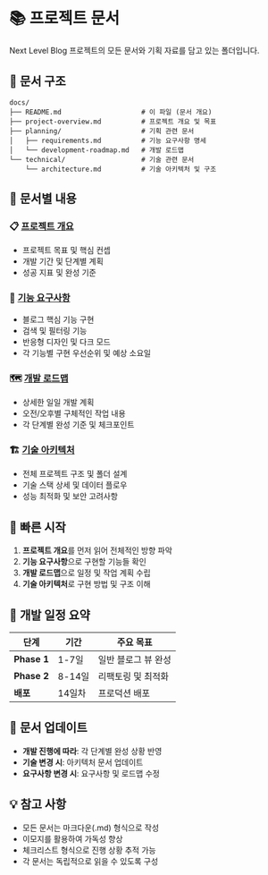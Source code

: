 # 📚 프로젝트 문서

Next Level Blog 프로젝트의 모든 문서와 기획 자료를 담고 있는 폴더입니다.

## 📁 문서 구조

```
docs/
├── README.md                    # 이 파일 (문서 개요)
├── project-overview.md          # 프로젝트 개요 및 목표
├── planning/                    # 기획 관련 문서
│   ├── requirements.md          # 기능 요구사항 명세
│   └── development-roadmap.md   # 개발 로드맵
└── technical/                   # 기술 관련 문서
    └── architecture.md          # 기술 아키텍처 및 구조
```

## 🎯 문서별 내용

### 📋 [프로젝트 개요](./project-overview.md)

- 프로젝트 목표 및 핵심 컨셉
- 개발 기간 및 단계별 계획
- 성공 지표 및 완성 기준

### 📝 [기능 요구사항](./planning/requirements.md)

- 블로그 핵심 기능 구현
- 검색 및 필터링 기능
- 반응형 디자인 및 다크 모드
- 각 기능별 구현 우선순위 및 예상 소요일

### 🗺️ [개발 로드맵](./planning/development-roadmap.md)

- 상세한 일일 개발 계획
- 오전/오후별 구체적인 작업 내용
- 각 단계별 완성 기준 및 체크포인트

### 🏗️ [기술 아키텍처](./technical/architecture.md)

- 전체 프로젝트 구조 및 폴더 설계
- 기술 스택 상세 및 데이터 플로우
- 성능 최적화 및 보안 고려사항

## 🚀 빠른 시작

1. **프로젝트 개요**를 먼저 읽어 전체적인 방향 파악
2. **기능 요구사항**으로 구현할 기능들 확인
3. **개발 로드맵**으로 일정 및 작업 계획 수립
4. **기술 아키텍처**로 구현 방법 및 구조 이해

## 📅 개발 일정 요약

| 단계        | 기간   | 주요 목표           |
| ----------- | ------ | ------------------- |
| **Phase 1** | 1-7일  | 일반 블로그 뷰 완성 |
| **Phase 2** | 8-14일 | 리팩토링 및 최적화  |
| **배포**    | 14일차 | 프로덕션 배포       |

## 🔄 문서 업데이트

- **개발 진행에 따라**: 각 단계별 완성 상황 반영
- **기술 변경 시**: 아키텍처 문서 업데이트
- **요구사항 변경 시**: 요구사항 및 로드맵 수정

## 💡 참고 사항

- 모든 문서는 마크다운(.md) 형식으로 작성
- 이모지를 활용하여 가독성 향상
- 체크리스트 형식으로 진행 상황 추적 가능
- 각 문서는 독립적으로 읽을 수 있도록 구성
